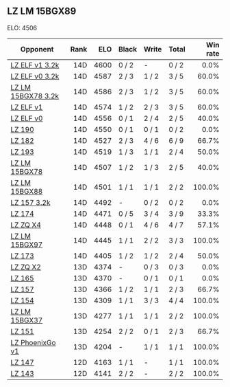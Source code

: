 ## LZ LM 15BGX89 ##

ELO: 4506

Opponent | Rank | ELO | Black | Write | Total | Win rate
---------|-----:|----:|-------|-------|-------|-------:
[LZ ELF v1 3.2k](LZ%20ELF%20v1%203.2k.md) | 14D | 4600 | 0 / 2 | - | 0 / 2 | 0.0%
[LZ ELF v0 3.2k](LZ%20ELF%20v0%203.2k.md) | 14D | 4587 | 2 / 3 | 1 / 2 | 3 / 5 | 60.0%
[LZ LM 15BGX78 3.2k](LZ%20LM%2015BGX78%203.2k.md) | 14D | 4586 | 2 / 3 | 1 / 2 | 3 / 5 | 60.0%
[LZ ELF v1](LZ%20ELF%20v1.md) | 14D | 4574 | 1 / 2 | 2 / 3 | 3 / 5 | 60.0%
[LZ ELF v0](LZ%20ELF%20v0.md) | 14D | 4556 | 0 / 1 | 2 / 4 | 2 / 5 | 40.0%
[LZ 190](LZ%20190.md) | 14D | 4550 | 0 / 1 | 0 / 1 | 0 / 2 | 0.0%
[LZ 182](LZ%20182.md) | 14D | 4527 | 2 / 3 | 4 / 6 | 6 / 9 | 66.7%
[LZ 193](LZ%20193.md) | 14D | 4519 | 1 / 3 | 1 / 1 | 2 / 4 | 50.0%
[LZ LM 15BGX78](LZ%20LM%2015BGX78.md) | 14D | 4507 | 1 / 2 | 1 / 3 | 2 / 5 | 40.0%
[LZ LM 15BGX88](LZ%20LM%2015BGX88.md) | 14D | 4501 | 1 / 1 | 1 / 1 | 2 / 2 | 100.0%
[LZ 157 3.2k](LZ%20157%203.2k.md) | 14D | 4492 | - | 0 / 2 | 0 / 2 | 0.0%
[LZ 174](LZ%20174.md) | 14D | 4471 | 0 / 5 | 3 / 4 | 3 / 9 | 33.3%
[LZ ZQ X4](LZ%20ZQ%20X4.md) | 14D | 4448 | 0 / 1 | 4 / 6 | 4 / 7 | 57.1%
[LZ LM 15BGX97](LZ%20LM%2015BGX97.md) | 14D | 4445 | 1 / 1 | 2 / 2 | 3 / 3 | 100.0%
[LZ 173](LZ%20173.md) | 14D | 4405 | 1 / 2 | 1 / 2 | 2 / 4 | 50.0%
[LZ ZQ X2](LZ%20ZQ%20X2.md) | 13D | 4374 | - | 0 / 3 | 0 / 3 | 0.0%
[LZ 165](LZ%20165.md) | 13D | 4370 | - | 0 / 1 | 0 / 1 | 0.0%
[LZ 157](LZ%20157.md) | 13D | 4366 | 1 / 2 | 1 / 1 | 2 / 3 | 66.7%
[LZ 154](LZ%20154.md) | 13D | 4309 | 1 / 1 | 3 / 3 | 4 / 4 | 100.0%
[LZ LM 15BGX37](LZ%20LM%2015BGX37.md) | 13D | 4277 | 1 / 1 | 1 / 1 | 2 / 2 | 100.0%
[LZ 151](LZ%20151.md) | 13D | 4254 | 2 / 2 | 0 / 1 | 2 / 3 | 66.7%
[LZ PhoenixGo v1](LZ%20PhoenixGo%20v1.md) | 13D | 4204 | - | 1 / 1 | 1 / 1 | 100.0%
[LZ 147](LZ%20147.md) | 12D | 4163 | 1 / 1 | - | 1 / 1 | 100.0%
[LZ 143](LZ%20143.md) | 12D | 4141 | 2 / 2 | - | 2 / 2 | 100.0%
